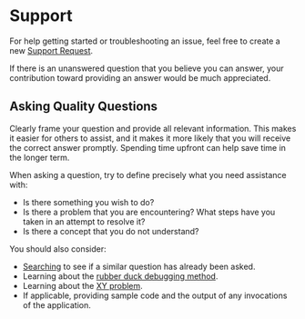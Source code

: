<!-- © Muiris Woulfe. Licensed under the MIT License. -->

# Support

For help getting started or troubleshooting an issue, feel free to create a new
[Support Request][supportrequest].

If there is an unanswered question that you believe you can answer, your
contribution toward providing an answer would be much appreciated.

## Asking Quality Questions

Clearly frame your question and provide all relevant information. This makes it
easier for others to assist, and it makes it more likely that you will receive
the correct answer promptly. Spending time upfront can help save time in the
longer term.

When asking a question, try to define precisely what you need assistance with:

- Is there something you wish to do?
- Is there a problem that you are encountering? What steps have you taken in an
  attempt to resolve it?
- Is there a concept that you do not understand?

You should also consider:

- [Searching][search] to see if a similar question has already been asked.
- Learning about the [rubber duck debugging method][rubberduckdebugging].
- Learning about the [XY problem][xyproblem].
- If applicable, providing sample code and the output of any invocations of the
  application.

[supportrequest]: https://github.com/muiriswoulfe/NuGet-Transitive-Dependency-Finder/issues/new?assignees=muiriswoulfe&labels=support&template=support-request.md
[search]: https://github.com/muiriswoulfe/NuGet-Transitive-Dependency-Finder/issues?q=is%3Aissue+is%3Aopen+label%3Asupport
[rubberduckdebugging]: https://wikipedia.org/wiki/Rubber_duck_debugging
[xyproblem]: https://wikipedia.org/wiki/XY_problem
